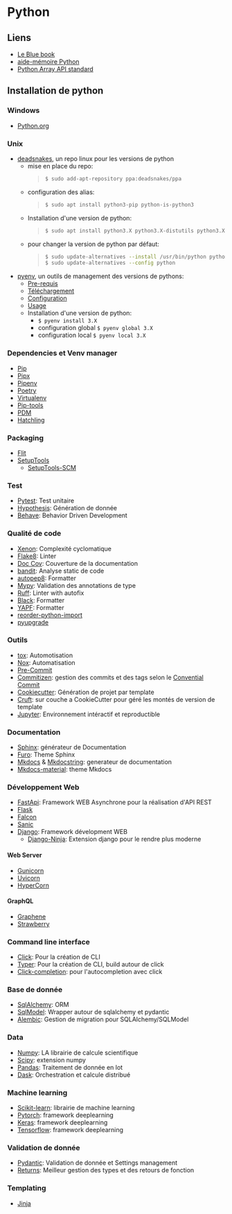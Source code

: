 # Python

## Liens

- [Le Blue book](https://lyz-code.github.io/blue-book/)
- [aide-mémoire Python](https://www.pythoncheatsheet.org/)
- [Python Array API standard](https://data-apis.org/array-api/2022.12/)

## Installation de python

### Windows

- [Python.org](https://www.python.org/downloads/)

### Unix
- [deadsnakes](https://github.com/deadsnakes), un repo linux pour les versions de python
  - mise en place du repo:
    > ```bash
    > $ sudo add-apt-repository ppa:deadsnakes/ppa
    > ```
  - configuration des alias:
    > ```bash
    > $ sudo apt install python3-pip python-is-python3
    > ```
  - Installation d'une version de python:
    > ```bash
    > $ sudo apt install python3.X python3.X-distutils python3.X-dev
    > ```
  - pour changer la version de python par défaut:
    > ```bash
    > $ sudo update-alternatives --install /usr/bin/python python /usr/bin/python3.X 1
    > $ sudo update-alternatives --config python
    > ```
- [pyenv](https://github.com/pyenv/pyenv), un outils de management des versions de pythons:
  - [Pre-requis](https://github.com/pyenv/pyenv/wiki#suggested-build-environment)
  - [Téléchargement](https://github.com/pyenv/pyenv#basic-github-checkout)
  - [Configuration](https://github.com/pyenv/pyenv#set-up-your-shell-environment-for-pyenv)
  - [Usage](https://github.com/pyenv/pyenv/wiki#suggested-build-environment)
  - Installation d'une version de python:
    -  `$ pyenv install 3.X`
    - configuration global `$ pyenv global 3.X`
    - configuration local `$ pyenv local 3.X`

### Dependencies et Venv manager

- [Pip](https://pypi.org/project/pip/)
- [Pipx](https://pipx.pypa.io/stable/)
- [Pipenv](https://pipenv.pypa.io/en/latest/)
- [Poetry](https://python-poetry.org/)
- [Virtualenv](https://virtualenv.pypa.io/en/latest/)
- [Pip-tools](https://github.com/jazzband/pip-tools)
- [PDM](https://pdm-project.org/latest/)
- [Hatchling](https://hatch.pypa.io/latest/)

### Packaging

- [Flit](https://flit.pypa.io/en/stable/)
- [SetupTools](https://setuptools.pypa.io/en/latest/)
  - [SetupTools-SCM](https://setuptools-scm.readthedocs.io/en/latest/)

### Test

- [Pytest](https://docs.pytest.org/en/7.2.x/): Test unitaire
- [Hypothesis](https://hypothesis.readthedocs.io/en/latest/): Génération de donnée
- [Behave](https://behave.readthedocs.io/en/stable/): Behavior Driven Development

### Qualité de code

- [Xenon](https://readthedocs.org/projects/xenon/): Complexité cyclomatique
- [Flake8](https://flake8.pycqa.org/en/latest/): Linter
- [Doc Cov](https://pypi.org/project/doc-cov/): Couverture de la documentation
- [bandit](https://bandit.readthedocs.io/en/latest/): Analyse static de code
- [autopep8](https://pypi.org/project/autopep8/): Formatter
- [Mypy](https://mypy.readthedocs.io/en/stable/): Validation des annotations de type
- [Ruff](https://beta.ruff.rs/docs/): Linter with autofix
- [Black](https://pypi.org/project/black/): Formatter
- [YAPF](https://github.com/google/yapf): Formatter
- [reorder-python-import](https://github.com/asottile/reorder-python-imports)
- [pyupgrade](https://github.com/asottile/pyupgrade)

### Outils

- [tox](https://tox.wiki/en/latest/): Automotisation
- [Nox](https://nox.thea.codes/en/stable/): Automatisation
- [Pre-Commit](https://pre-commit.com/)
- [Commitizen](https://commitizen-tools.github.io/commitizen/): gestion des commits et des tags selon le [Convential Commit](https://www.conventionalcommits.org/en/v1.0.0/)
- [Cookiecutter](https://cookiecutter.readthedocs.io/en/stable/): Génération de projet par template
- [Cruft](https://cruft.github.io/cruft/): sur couche a CookieCutter pour géré les montés de version de template
- [Jupyter](https://docs.jupyter.org/en/latest/): Environnement intéractif et reproductible

### Documentation

- [Sphinx](https://www.sphinx-doc.org/en/master/): générateur de Documentation
- [Furo](https://pradyunsg.me/furo/): Theme Sphinx
- [Mkdocs](https://www.mkdocs.org/) & [Mkdocstring](https://mkdocstrings.github.io/): generateur de documentation
- [Mkdocs-material](https://squidfunk.github.io/mkdocs-material/getting-started/): theme Mkdocs

### Développement Web

- [FastApi](https://fastapi.tiangolo.com/): Framework WEB Asynchrone pour la réalisation d'API REST
- [Flask](https://flask.palletsprojects.com/en/3.0.x/)
- [Falcon](https://falcon.readthedocs.io/en/stable/)
- [Sanic](https://sanic.dev/en/)
- [Django](https://www.djangoproject.com/): Framework dévelopment WEB
  - [Django-Ninja](https://django-ninja.dev/): Extension django pour le rendre plus moderne

#### Web Server

- [Gunicorn](https://gunicorn.org/)
- [Uvicorn](https://www.uvicorn.org/)
- [HyperCorn](https://pgjones.gitlab.io/hypercorn/)

#### GraphQL

- [Graphene](https://graphene-python.org/)
- [Strawberry](https://strawberry.rocks/)

### Command line interface

- [Click](https://click.palletsprojects.com/en/8.1.x/): Pour la création de CLI
- [Typer](https://typer.tiangolo.com/): Pour la création de CLI, build autour de click
- [Click-completion](https://github.com/click-contrib/click-completion): pour l'autocompletion avec click

### Base de donnée

- [SqlAlchemy](https://www.sqlalchemy.org/): ORM
- [SqlModel](https://sqlmodel.tiangolo.com/): Wrapper autour de sqlalchemy et pydantic
- [Alembic](https://alembic.sqlalchemy.org/en/latest/): Gestion de migration pour SQLAlchemy/SQLModel

### Data

- [Numpy](https://numpy.org/): LA librairie de calcule scientifique
- [Scipy](https://scipy.org/): extension numpy
- [Pandas](https://pandas.pydata.org/): Traitement de donnée en lot
- [Dask](https://www.dask.org/): Orchestration et calcule distribué

### Machine learning

- [Scikit-learn](https://scikit-learn.org/stable/): librairie de machine learning
- [Pytorch](https://pytorch.org/): framework deeplearning
- [Keras](https://keras.io/): framework deeplearning
- [Tensorflow](https://www.tensorflow.org/): framework deeplearning

### Validation de donnée

- [Pydantic](https://docs.pydantic.dev/): Validation de donnée et Settings management
- [Returns](https://github.com/dry-python/returns): Meilleur gestion des types et des retours de fonction

### Templating

- [Jinja](https://jinja.palletsprojects.com/en/3.1.x/)

